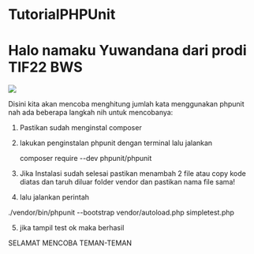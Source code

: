 # TutorialPHPUnit

# Halo namaku Yuwandana dari prodi TIF22 BWS #

![](https://media.tenor.com/SD18fSwSsRgAAAAC/cute-anime.gif)


Disini kita akan mencoba menghitung jumlah kata menggunakan phpunit
nah ada beberapa langkah nih untuk mencobanya:

1. Pastikan sudah menginstal composer
2. lakukan penginstalan phpunit dengan terminal lalu jalankan  

   composer require --dev phpunit/phpunit

3. Jika Instalasi sudah selesai pastikan menambah 2 file atau copy kode diatas dan taruh diluar folder vendor dan pastikan nama file sama!
4. lalu jalankan perintah

./vendor/bin/phpunit --bootstrap vendor/autoload.php simpletest.php

5. jika tampil test ok maka berhasil

SELAMAT MENCOBA TEMAN-TEMAN
